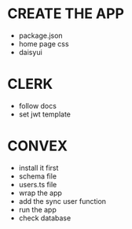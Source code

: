 
# CREATE THE APP
- package.json
- home page css
- daisyui

# CLERK
- follow docs
- set jwt template

# CONVEX
- install it first
- schema file
- users.ts file
- wrap the app
- add the sync user function
- run the app
- check database



